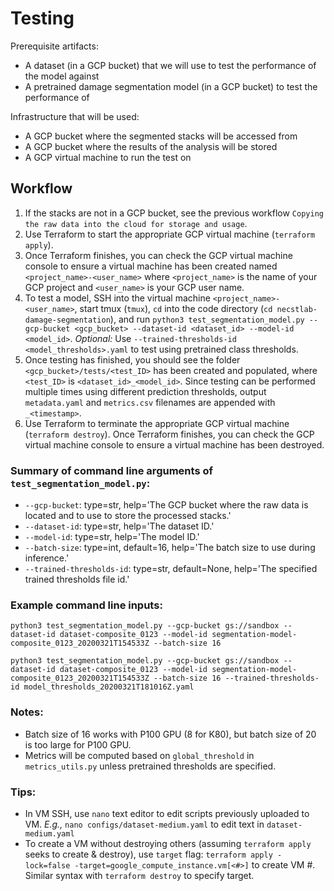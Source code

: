 # Testing

Prerequisite artifacts:
* A dataset (in a GCP bucket) that we will use to test the performance of the model against 
* A pretrained damage segmentation model (in a GCP bucket) to test the performance of

Infrastructure that will be used:
* A GCP bucket where the segmented stacks will be accessed from
* A GCP bucket where the results of the analysis will be stored
* A GCP virtual machine to run the test on

## Workflow
1. If the stacks are not in a GCP bucket, see the previous workflow `Copying the raw data into the cloud for storage and usage`.
1. Use Terraform to start the appropriate GCP virtual machine (`terraform apply`).
1. Once Terraform finishes, you can check the GCP virtual machine console to ensure a virtual machine has been created named `<project_name>-<user_name>` where `<project_name>` is the name of your GCP project and `<user_name>` is your GCP user name.
1. To test a model, SSH into the virtual machine `<project_name>-<user_name>`, start tmux (`tmux`), `cd` into the code directory (`cd necstlab-damage-segmentation`), and run `python3 test_segmentation_model.py --gcp-bucket <gcp_bucket> --dataset-id <dataset_id> --model-id <model_id>`. _Optional:_ Use `--trained-thresholds-id <model_thresholds>.yaml` to test using pretrained class thresholds.
1. Once testing has finished, you should see the folder `<gcp_bucket>/tests/<test_ID>` has been created and populated, where `<test_ID>`  is `<dataset_id>_<model_id>`. Since testing can be performed multiple times using different prediction thresholds, output `metadata.yaml` and `metrics.csv` filenames are appended with `_<timestamp>`.
1. Use Terraform to terminate the appropriate GCP virtual machine (`terraform destroy`). Once Terraform finishes, you can check the GCP virtual machine console to ensure a virtual machine has been destroyed. 

### Summary of command line arguments of `test_segmentation_model.py`:

* `--gcp-bucket`:
        type=str,
        help='The GCP bucket where the raw data is located and to use to store the processed stacks.'
* `--dataset-id`:
        type=str,
        help='The dataset ID.'
* `--model-id`:
        type=str,
        help='The model ID.'
* `--batch-size`:
        type=int,
        default=16,
        help='The batch size to use during inference.'
* `--trained-thresholds-id`:
        type=str,
        default=None,
        help='The specified trained thresholds file id.'
        
### Example command line inputs:

```
python3 test_segmentation_model.py --gcp-bucket gs://sandbox --dataset-id dataset-composite_0123 --model-id segmentation-model-composite_0123_20200321T154533Z --batch-size 16

python3 test_segmentation_model.py --gcp-bucket gs://sandbox --dataset-id dataset-composite_0123 --model-id segmentation-model-composite_0123_20200321T154533Z --batch-size 16 --trained-thresholds-id model_thresholds_20200321T181016Z.yaml
``` 

### Notes:

- Batch size of 16 works with P100 GPU (8 for K80), but batch size of 20 is too large for P100 GPU.
- Metrics will be computed based on `global_threshold` in `metrics_utils.py` unless pretrained thresholds are specified.

### Tips:

- In VM SSH, use `nano` text editor to edit scripts previously uploaded to VM. _E.g.,_ `nano configs/dataset-medium.yaml` to edit text in `dataset-medium.yaml`
- To create a VM without destroying others (assuming `terraform apply` seeks to create & destroy), use `target` flag: `terraform apply -lock=false -target=google_compute_instance.vm[<#>]` to create VM #. Similar syntax with `terraform destroy` to specify target. 
